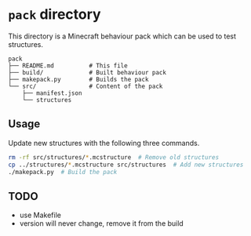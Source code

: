 # `pack` directory

This directory is a Minecraft behaviour pack which can be used to test
structures.

```text
pack
├── README.md          # This file
├── build/             # Built behaviour pack
├── makepack.py        # Builds the pack
└── src/               # Content of the pack
    ├── manifest.json
    └── structures
```

## Usage

Update new structures with the following three commands.

```bash
rm -rf src/structures/*.mcstructure  # Remove old structures
cp ../structures/*.mcstructure src/structures  # Add new structures
./makepack.py  # Build the pack
```

## TODO

* use Makefile
* version will never change, remove it from the build
